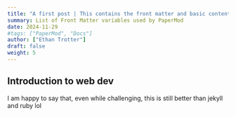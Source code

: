 ```yaml
---
title: "A first post | This contains the front matter and basic content"
summary: List of Front Matter variables used by PaperMod
date: 2024-11-29
#tags: ["PaperMod", "Docs"]
author: ["Ethan Trotter"]
draft: false
weight: 5
---
```


## Introduction to web dev

I am happy to say that, even while challenging, this is still better than jekyll and ruby lol